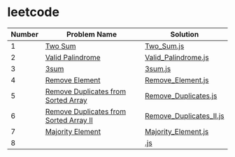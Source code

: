 # leetcode

| Number | Problem Name | Solution |
|--------------|-------------------------------|----------------------------|
| 1            | [Two Sum](https://leetcode.com/problems/two-sum/) | [Two_Sum.js](./Top%20Interview%20150/Two_Sum.js) |
| 2            | [Valid Palindrome](https://leetcode.com/problems/valid-palindrome/description/) | [Valid_Palindrome.js](./Top%20Interview%20150/Valid_Palindrome.js) |
| 3            | [3sum](https://leetcode.com/problems/3sum/description/) | [3sum.js](./Top%20Interview%20150/3sum.js) |
| 4            | [Remove Element](https://leetcode.com/problems/remove-element/description/) | [Remove_Element.js](./Top%20Interview%20150/Remove_Element.js) |
| 5            | [Remove Duplicates from Sorted Array](https://leetcode.com/problems/remove-duplicates-from-sorted-array/description/) | [Remove_Duplicates.js](./Top%20Interview%20150/remove-duplicates-from-sorted-array.js) |
| 6            | [Remove Duplicates from Sorted Array II](https://leetcode.com/problems/remove-duplicates-from-sorted-array-ii/description/) | [Remove_Duplicates_II.js](./Top%20Interview%20150/remove-duplicates-from-sorted-array-ii.js) |
| 7            | [Majority Element](https://leetcode.com/problems/majority-element/description/) | [Majority_Element.js](./Top%20Interview%20150/majority-element.js) |
| 8            | [](https://leetcode.com/problems//description/) | [.js](./Top%20Interview%20150/) |
